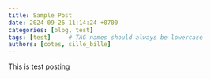 ```yaml
---
title: Sample Post
date: 2024-09-26 11:14:24 +0700
categories: [blog, test]
tags: [test]     # TAG names should always be lowercase
authors: [cotes, sille_bille]
---
```


This is test posting
